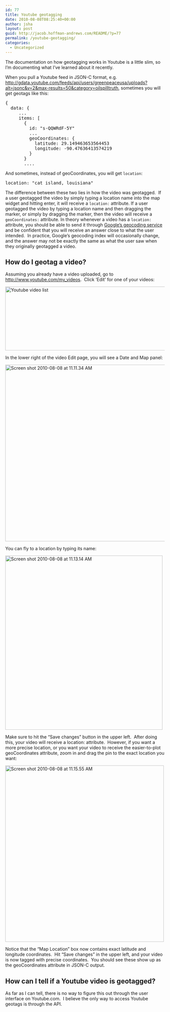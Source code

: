 ```yaml
---
id: 77
title: Youtube geotagging
date: 2010-08-08T08:25:40+00:00
author: jsha
layout: post
guid: http://jacob.hoffman-andrews.com/README/?p=77
permalink: /youtube-geotagging/
categories:
  - Uncategorized
---
```

The documentation on how geotagging works in Youtube is a little slim, so I&#8217;m documenting what I&#8217;ve learned about it recently.

When you pull a Youtube feed in JSON-C format, e.g. <http://gdata.youtube.com/feeds/api/users/greenpeaceusa/uploads?alt=jsonc&v=2&max-results=50&category=oilspilltruth>, sometimes you will get geotags like this:

<pre>{
  data: {
     ...
     items: [
       {
         id: "s-QQWRdF-5Y"
         ...
         geoCoordinates: {
           latitude: 29.149463653564453
           longitude: -90.47636413574219
         }
       }
       ....</pre>

And sometimes, instead of geoCoordinates, you will get `location`:

<pre>location: "cat island, louisiana"</pre>

The difference between these two lies in how the video was geotagged.  If a user geotagged the video by simply typing a location name into the map widget and hitting enter, it will receive a `location:` attribute. If a user geotagged the video by typing a location name and then dragging the marker, or simply by dragging the marker, then the video will receive a `geoCoordinates:` attribute. In theory whenever a video has a `location:` attribute, you should be able to send it through [Google&#8217;s geocoding service](http://code.google.com/apis/maps/documentation/geocoding/) and be confident that you will receive an answer close to what the user intended.  In practice, Google&#8217;s geocoding index will occasionally change, and the answer may not be exactly the same as what the user saw when they originally geotagged a video.

## How do I geotag a video?

Assuming you already have a video uploaded, go to <http://www.youtube.com/my_videos>.  Click &#8216;Edit&#8217; for one of your videos:

<img class="alignnone size-full wp-image-79" title="Youtube video list" src="/README/wp-content/uploads/2010/08/Screen-shot-2010-08-08-at-11.08.48-AM.png" alt="Youtube video list" width="832" height="202" />

In the lower right of the video Edit page, you will see a Date and Map panel:

<img class="alignnone size-full wp-image-80" title="Screen shot 2010-08-08 at 11.11.34 AM" src="/README/wp-content/uploads/2010/08/Screen-shot-2010-08-08-at-11.11.34-AM.png" alt="Screen shot 2010-08-08 at 11.11.34 AM" width="509" height="559" />

You can fly to a location by typing its name:

<img class="alignnone size-full wp-image-81" title="Screen shot 2010-08-08 at 11.13.14 AM" src="/README/wp-content/uploads/2010/08/Screen-shot-2010-08-08-at-11.13.14-AM.png" alt="Screen shot 2010-08-08 at 11.13.14 AM" width="497" height="551" />

Make sure to hit the &#8220;Save changes&#8221; button in the upper left.  After doing this, your video will receive a location: attribute.  However, if you want a more precise location, or you want your video to receive the easier-to-plot geoCoordinates attribute, zoom in and drag the pin to the exact location you want:

<img class="alignnone size-full wp-image-82" title="Screen shot 2010-08-08 at 11.15.55 AM" src="/README/wp-content/uploads/2010/08/Screen-shot-2010-08-08-at-11.15.55-AM.png" alt="Screen shot 2010-08-08 at 11.15.55 AM" width="501" height="558" />

Notice that the &#8220;Map Location&#8221; box now contains exact latitude and longitude coordinates.  Hit &#8220;Save changes&#8221; in the upper left, and your video is now tagged with precise coordinates.  You should see these show up as the geoCoordinates attribute in JSON-C output.

## How can I tell if a Youtube video is geotagged?

As far as I can tell, there is no way to figure this out through the user interface on Youtube.com.  I believe the only way to access Youtube geotags is through the API.